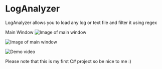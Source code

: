 LogAnalyzer
==========

LogAnalyzer allows you to load any log or text file and filter it using regex

Main Window
![Image of main window](http://i.imgur.com/gnQjIVV.png)

![Image of main window](http://i.imgur.com/aWmDCPi.png)

![Demo video](http://zippy.gfycat.com/OddballShallowAfricangroundhornbill.gif)

Please note that this is my first C# project so be nice to me :)
